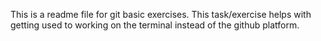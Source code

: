 This is a readme file for git basic exercises.
This task/exercise helps with getting used to working on the terminal instead of the github platform.

